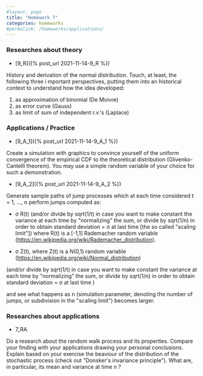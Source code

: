```yaml
---
#layout: page
title: "Homework 7"
categories: homeworks
#permalink: /homeworks/applications/
---
```

<h3>Researches about theory</h3>

- [9_R]({% post_url 2021-11-14-9_R %})

History and derivation of the normal distribution. Touch, at least, the following three i mportant perspectives, putting them into an historical context to understand how  the idea developed:

1. as approximation of binomial (De Moivre)
2. as error curve (Gauss)
3. as limit of sum of independent r.v.'s (Laplace)

<h3>Applications / Practice</h3>

- [9_A_1]({% post_url 2021-11-14-9_A_1 %})

Create a simulation with graphics to convince yourself of the uniform convergence of the empirical CDF to the theoretical distribution (Glivenko-Cantelli theorem). You may use a simple random variable of your choice for such a demonstration.

- [9_A_2]({% post_url 2021-11-14-9_A_2 %})

Generate sample paths of jump processes which at each time considered t = 1, ..., n perform jumps computed as:

-   σ R(t)  (and/or divide by sqrt(1/t) in case you want to make constant the variance at each time by "normalizing" the sum, or divide by sqrt(1/n) in order to obtain standard deviation = σ at last time \[the so called "scaling limit"\])
where R(t)  is a \[-1,1\] Rademacher random variable (https://en.wikipedia.org/wiki/Rademacher_distribution).

-  σ Z(t), where  Z(t) is a N(0,1) random variable (https://en.wikipedia.org/wiki/Normal_distribution)

(and/or divide by sqrt(1/t)  in case you want to make constant the variance at each time by "normalizing" the sum, or divide by sqrt(1/n) in order to obtain standard deviation = σ at last time )

and see what happens as n (simulation parameter, denoting the number of jumps, or subdivision in the "scaling limit") becomes larger.

<h3>Researches about applications</h3>

- 7_RA

Do a research about the random walk process and its properties. Compare your finding with your applications drawing your personal conclusions. Explain based on your exercise the beaviour of the distribution of the stochastic process (check out "Donsker's invariance principle"). What are, in particular, its mean and variance at time n ?

